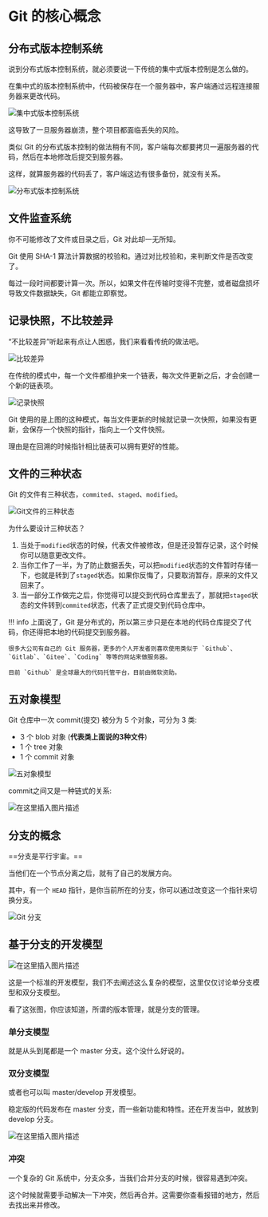 # Git 的核心概念

## 分布式版本控制系统

说到分布式版本控制系统，就必须要说一下传统的集中式版本控制是怎么做的。

在集中式的版本控制系统中，代码被保存在一个服务器中，客户端通过远程连接服务器来更改代码。

![集中式版本控制系统](https://img-blog.csdnimg.cn/20200626015503420.png?x-oss-process=image/watermark,type_ZmFuZ3poZW5naGVpdGk,shadow_10,text_aHR0cHM6Ly9ibG9nLmNzZG4ubmV0L3FxXzMzMzg0NDAy,size_16,color_FFFFFF,t_70)

这导致了一旦服务器崩溃，整个项目都面临丢失的风险。

类似 Git 的分布式版本控制的做法稍有不同，客户端每次都要拷贝一遍服务器的代码，然后在本地修改后提交到服务器。

这样，就算服务器的代码丢了，客户端这边有很多备份，就没有关系。

![分布式版本控制系统](https://img-blog.csdnimg.cn/20200626015510103.png?x-oss-process=image/watermark,type_ZmFuZ3poZW5naGVpdGk,shadow_10,text_aHR0cHM6Ly9ibG9nLmNzZG4ubmV0L3FxXzMzMzg0NDAy,size_16,color_FFFFFF,t_70)

## 文件监查系统

你不可能修改了文件或目录之后，Git 对此却一无所知。

Git 使用 SHA-1 算法计算数据的校验和。通过对比校验和，来判断文件是否改变了。

每过一段时间都要计算一次。所以，如果文件在传输时变得不完整，或者磁盘损坏导致文件数据缺失，Git 都能立即察觉。

## 记录快照，不比较差异

“不比较差异”听起来有点让人困惑，我们来看看传统的做法吧。

![比较差异](https://img-blog.csdnimg.cn/20200626015516715.png?x-oss-process=image/watermark,type_ZmFuZ3poZW5naGVpdGk,shadow_10,text_aHR0cHM6Ly9ibG9nLmNzZG4ubmV0L3FxXzMzMzg0NDAy,size_16,color_FFFFFF,t_70)

在传统的模式中，每一个文件都维护来一个链表，每次文件更新之后，才会创建一个新的链表项。

![记录快照](https://img-blog.csdnimg.cn/20200626015523401.png?x-oss-process=image/watermark,type_ZmFuZ3poZW5naGVpdGk,shadow_10,text_aHR0cHM6Ly9ibG9nLmNzZG4ubmV0L3FxXzMzMzg0NDAy,size_16,color_FFFFFF,t_70)

Git 使用的是上图的这种模式，每当文件更新的时候就记录一次快照，如果没有更新，会保存一个快照的指针，指向上一个文件快照。

理由是在回溯的时候指针相比链表可以拥有更好的性能。

## 文件的三种状态

Git 的文件有三种状态，`commited`、`staged`、`modified`。

![Git文件的三种状态](https://img-blog.csdnimg.cn/20200626015708840.png?x-oss-process=image/watermark,type_ZmFuZ3poZW5naGVpdGk,shadow_10,text_aHR0cHM6Ly9ibG9nLmNzZG4ubmV0L3FxXzMzMzg0NDAy,size_16,color_FFFFFF,t_70)

为什么要设计三种状态？

1. 当处于`modified`状态的时候，代表文件被修改，但是还没暂存记录，这个时候你可以随意更改文件。
2. 当你工作了一半，为了防止数据丢失，可以把`modified`状态的文件暂时存储一下，也就是转到了`staged`状态。如果你反悔了，只要取消暂存，原来的文件又回来了。
3. 当一部分工作做完之后，你觉得可以提交到代码仓库里去了，那就把`staged`状态的文件转到`commited`状态，代表了正式提交到代码仓库中。

!!! info
    上面说了，Git 是分布式的，所以第三步只是在本地的代码仓库提交了代码，你还得把本地的代码提交到服务器。

    很多大公司有自己的 Git 服务器，更多的个人开发者则喜欢使用类似于 `Github`、`Gitlab`、`Gitee`、`Coding` 等等的网站来做服务器。

    目前 `Github` 是全球最大的代码托管平台，目前由微软资助。

## 五对象模型

Git 仓库中一次 commit(提交) 被分为 5 个对象，可分为 3 类:

- 3 个 blob 对象 (**代表类上面说的3种文件**)
- 1 个 tree 对象
- 1 个 commit 对象

![五对象模型](https://img-blog.csdnimg.cn/20200626024539534.png?x-oss-process=image/watermark,type_ZmFuZ3poZW5naGVpdGk,shadow_10,text_aHR0cHM6Ly9ibG9nLmNzZG4ubmV0L3FxXzMzMzg0NDAy,size_16,color_FFFFFF,t_70)

commit之间又是一种链式的关系:

![在这里插入图片描述](https://img-blog.csdnimg.cn/20200626025151835.png?x-oss-process=image/watermark,type_ZmFuZ3poZW5naGVpdGk,shadow_10,text_aHR0cHM6Ly9ibG9nLmNzZG4ubmV0L3FxXzMzMzg0NDAy,size_16,color_FFFFFF,t_70)

## 分支的概念

==分支是平行宇宙。==

当他们在一个节点分离之后，就有了自己的发展方向。

其中，有一个 `HEAD` 指针，是你当前所在的分支，你可以通过改变这一个指针来切换分支。

![Git 分支](https://img-blog.csdnimg.cn/20200626025524951.png?x-oss-process=image/watermark,type_ZmFuZ3poZW5naGVpdGk,shadow_10,text_aHR0cHM6Ly9ibG9nLmNzZG4ubmV0L3FxXzMzMzg0NDAy,size_16,color_FFFFFF,t_70)

## 基于分支的开发模型

![在这里插入图片描述](https://img-blog.csdnimg.cn/20200626031356746.png?x-oss-process=image/watermark,type_ZmFuZ3poZW5naGVpdGk,shadow_10,text_aHR0cHM6Ly9ibG9nLmNzZG4ubmV0L3FxXzMzMzg0NDAy,size_16,color_FFFFFF,t_70)

这是一个标准的开发模型，我们不去阐述这么复杂的模型，这里仅仅讨论单分支模型和双分支模型。

看了这张图，你应该知道，所谓的版本管理，就是分支的管理。

### 单分支模型

就是从头到尾都是一个 master 分支。这个没什么好说的。

### 双分支模型

或者也可以叫 master/develop 开发模型。

稳定版的代码发布在 master 分支，而一些新功能和特性。还在开发当中，就放到 develop 分支。

![在这里插入图片描述](https://img-blog.csdnimg.cn/20200626031730201.png?x-oss-process=image/watermark,type_ZmFuZ3poZW5naGVpdGk,shadow_10,text_aHR0cHM6Ly9ibG9nLmNzZG4ubmV0L3FxXzMzMzg0NDAy,size_16,color_FFFFFF,t_70)

### 冲突

一个复杂的 Git 系统中，分支众多，当我们合并分支的时候，很容易遇到冲突。

这个时候就需要手动解决一下冲突，然后再合并。这需要你查看报错的地方，然后去找出来并修改。
